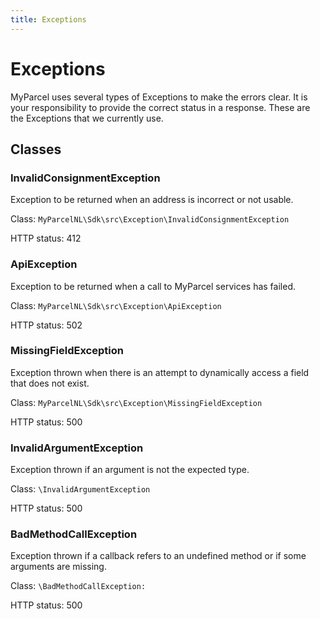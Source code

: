 ```yaml
---
title: Exceptions
---
```


# Exceptions

MyParcel uses several types of Exceptions to make the errors clear. It is your responsibility to provide the correct
status in a response. These are the Exceptions that we currently use.

## Classes

### InvalidConsignmentException

Exception to be returned when an address is incorrect or not usable.

Class: `MyParcelNL\Sdk\src\Exception\InvalidConsignmentException`

HTTP status: 412

### ApiException

Exception to be returned when a call to MyParcel services has failed.

Class: `MyParcelNL\Sdk\src\Exception\ApiException`

HTTP status: 502

### MissingFieldException

Exception thrown when there is an attempt to dynamically access a field that does not exist.

Class: `MyParcelNL\Sdk\src\Exception\MissingFieldException`

HTTP status: 500

### InvalidArgumentException

Exception thrown if an argument is not the expected type.

Class: `\InvalidArgumentException`

HTTP status: 500

### BadMethodCallException

Exception thrown if a callback refers to an undefined method or if some arguments are missing.

Class: `\BadMethodCallException:`

HTTP status: 500
